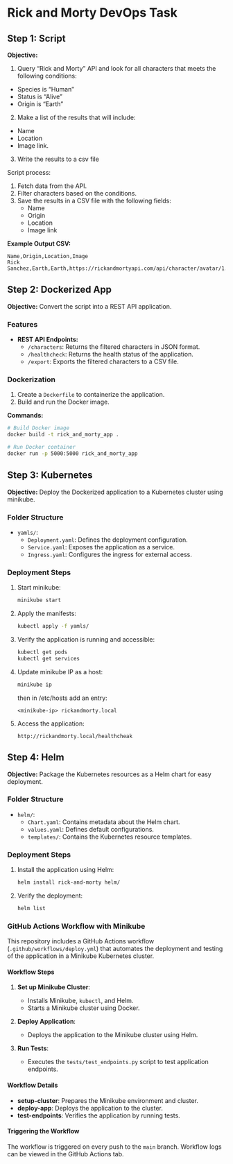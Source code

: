 # Rick and Morty DevOps Task

## Step 1: Script

**Objective:**  

1. Query “Rick and Morty” API and look for all characters that meets the following conditions:
  
- Species is “Human”
- Status is “Alive”
- Origin is “Earth”

2. Make a list of the results that will include:

- Name
- Location
- Image link.

3. Write the results to a csv file

Script process:

1. Fetch data from the API.
2. Filter characters based on the conditions.
3. Save the results in a CSV file with the following fields:
   - Name
   - Origin
   - Location
   - Image link

**Example Output CSV:**

```
Name,Origin,Location,Image
Rick Sanchez,Earth,Earth,https://rickandmortyapi.com/api/character/avatar/1.jpeg
```

## Step 2: Dockerized App

**Objective:** Convert the script into a REST API application.

### Features

- **REST API Endpoints:**
  - `/characters`: Returns the filtered characters in JSON format.
  - `/healthcheck`: Returns the health status of the application.
  - `/export`: Exports the filtered characters to a CSV file.

### Dockerization

1. Create a `Dockerfile` to containerize the application.
2. Build and run the Docker image.

**Commands:**

```bash
# Build Docker image
docker build -t rick_and_morty_app .

# Run Docker container
docker run -p 5000:5000 rick_and_morty_app
```

## Step 3: Kubernetes

**Objective:** Deploy the Dockerized application to a Kubernetes cluster using minikube.

### Folder Structure

- `yamls/`:
  - `Deployment.yaml`: Defines the deployment configuration.
  - `Service.yaml`: Exposes the application as a service.
  - `Ingress.yaml`: Configures the ingress for external access.

### Deployment Steps

1. Start minikube:

   ```bash
   minikube start
   ```

2. Apply the manifests:

   ```bash
   kubectl apply -f yamls/
   ```

3. Verify the application is running and accessible:

   ```bash
   kubectl get pods
   kubectl get services
   ```

4. Update minikube IP as a host:

   ```bash
   minikube ip
   ```

   then in /etc/hosts add an entry:

   ```
   <minikube-ip> rickandmorty.local
   ```

5. Access the application:

   ```
   http://rickandmorty.local/healthcheak
   ```

## Step 4: Helm

**Objective:** Package the Kubernetes resources as a Helm chart for easy deployment.

### Folder Structure

- `helm/`:
  - `Chart.yaml`: Contains metadata about the Helm chart.
  - `values.yaml`: Defines default configurations.
  - `templates/`: Contains the Kubernetes resource templates.

### Deployment Steps

1. Install the application using Helm:

   ```bash
   helm install rick-and-morty helm/
   ```

2. Verify the deployment:

   ```bash
   helm list
   ```

### GitHub Actions Workflow with Minikube

This repository includes a GitHub Actions workflow (`.github/workflows/deploy.yml`) that automates the deployment and testing of the application in a Minikube Kubernetes cluster.

#### Workflow Steps
1. **Set up Minikube Cluster**:
   - Installs Minikube, `kubectl`, and Helm.
   - Starts a Minikube cluster using Docker.

2. **Deploy Application**:
   - Deploys the application to the Minikube cluster using Helm.

3. **Run Tests**:
   - Executes the `tests/test_endpoints.py` script to test application endpoints.

#### Workflow Details
- **setup-cluster**: Prepares the Minikube environment and cluster.
- **deploy-app**: Deploys the application to the cluster.
- **test-endpoints**: Verifies the application by running tests.

#### Triggering the Workflow
The workflow is triggered on every push to the `main` branch. Workflow logs can be viewed in the GitHub Actions tab.
